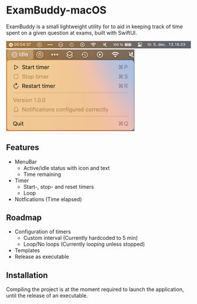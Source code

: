 # ExamBuddy-macOS
ExamBuddy is a small lightweight utility for to aid in keeping track of time spent on a given question at exams, built with SwiftUI.

<img src="Screenshots/Img-1.png?raw=true" width=600 />
<img src="Screenshots/Img-3.png?raw=true" width=350 />

## Features
- MenuBar
  - Active/idle status with icon and text
  - Time remaining
- Timer
  - Start-, stop- and reset timers
  - Loop
- Notfications (Time elapsed)

## Roadmap
- Configuration of timers
  - Custom interval (Currently hardcoded to 5 min)
  - Loop/No loops (Currently looping unless stopped)
- Templates
- Release as executable

## Installation
Compiling the project is at the moment required to launch the application, until the release of an executable. 
